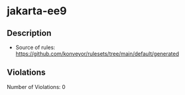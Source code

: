 # jakarta-ee9
## Description

* Source of rules: https://github.com/konveyor/rulesets/tree/main/default/generated
## Violations
Number of Violations: 0
